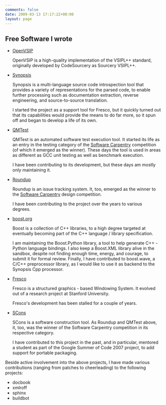 ```yaml
---
comments: false
date: 2009-03-13 17:17:22+00:00
layout: page
---
```



## Free Software I wrote

	
* [OpenVSIP](http://openvsip.org)

  OpenVSIP is a high-quality implementation of the VSIPL++ standard, originally developed by CodeSourcery as Sourcery VSIPL++.

* [Synopsis](http://synopsis.fresco.org/)

  Synopsis is a multi-language source code introspection tool that provides a variety of representations for the parsed code, to enable further processing such as documentation extraction, reverse engineering, and source-to-source translation.

  I started the project as a support tool for Fresco, but it quickly turned out that its capabilities would provide the means to do far more, so it spun off and began to develop a life of its own.

* [QMTest](http://qmtest.com)

  QMTest is an automated software test execution tool. It started its life as an entry in the testing category of the [Software Carpentry](http://en.wikipedia.org/wiki/Software_Carpentry) competition (of which it emerged as the winner). These days the tool is used in areas as different as GCC unit testing as well as benchmark execution.

  I have been contributing to its development, but these days am mostly only maintaining it.

	
* [Roundup](http://www.roundup-tracker.org)

  Roundup is an issue tracking system. It, too, emerged as the winner to the [Software Carpentry](http://en.wikipedia.org/wiki/Software_Carpentry) design competition.

  I have been contributing to the project over the years to various degrees.
	
* [boost.org](http://www.boost.org)

  Boost is a collection of C++ libraries, to a high degree targeted at eventually becoming part of the C++ language / library specification.

  I am maintaining the Boost.Python library, a tool to help generate C++ - Python language bindings. I also keep a Boost.XML library alive in the sandbox, despite not finding enough time, energy, and courage, to submit it for formal review. Finally, I have contributed to boost.wave, a C/C++ preprocessor library, as I would like to use it as backend to the Synopsis Cpp processor.
	
* [Fresco](http://www.fresco.org)

  Fresco is a structured graphics - based Windowing System. It evolved out of a research project at Stanford University.

  Fresco's development has been stalled for a couple of years.
	
* [SCons](www.scons.org)

  SCons is a software construction tool. As Roundup and QMTest above, it, too, was the winner of the Software Carpentry competition in its respective category.

  I have contributed to this project in the past, and in particular, mentored a student as part of the Google Summer of Code 2007 project, to add support for portable packaging.

Beside active involvement into the above projects, I have made various contributions (ranging from patches to cheerleading) to the following projects:

	
  * docbook
  * xmlroff
  * sphinx
  * buildbot


